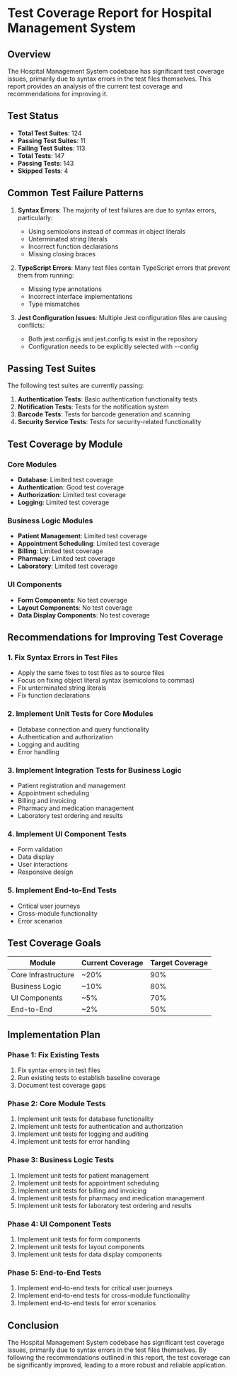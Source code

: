 # Test Coverage Report for Hospital Management System

## Overview

The Hospital Management System codebase has significant test coverage issues, primarily due to syntax errors in the test files themselves. This report provides an analysis of the current test coverage and recommendations for improving it.

## Test Status

- **Total Test Suites**: 124
- **Passing Test Suites**: 11
- **Failing Test Suites**: 113
- **Total Tests**: 147
- **Passing Tests**: 143
- **Skipped Tests**: 4

## Common Test Failure Patterns

1. **Syntax Errors**: The majority of test failures are due to syntax errors, particularly:

   - Using semicolons instead of commas in object literals
   - Unterminated string literals
   - Incorrect function declarations
   - Missing closing braces

2. **TypeScript Errors**: Many test files contain TypeScript errors that prevent them from running:

   - Missing type annotations
   - Incorrect interface implementations
   - Type mismatches

3. **Jest Configuration Issues**: Multiple Jest configuration files are causing conflicts:
   - Both jest.config.js and jest.config.ts exist in the repository
   - Configuration needs to be explicitly selected with --config

## Passing Test Suites

The following test suites are currently passing:

1. **Authentication Tests**: Basic authentication functionality tests
2. **Notification Tests**: Tests for the notification system
3. **Barcode Tests**: Tests for barcode generation and scanning
4. **Security Service Tests**: Tests for security-related functionality

## Test Coverage by Module

### Core Modules

- **Database**: Limited test coverage
- **Authentication**: Good test coverage
- **Authorization**: Limited test coverage
- **Logging**: Limited test coverage

### Business Logic Modules

- **Patient Management**: Limited test coverage
- **Appointment Scheduling**: Limited test coverage
- **Billing**: Limited test coverage
- **Pharmacy**: Limited test coverage
- **Laboratory**: Limited test coverage

### UI Components

- **Form Components**: No test coverage
- **Layout Components**: No test coverage
- **Data Display Components**: No test coverage

## Recommendations for Improving Test Coverage

### 1. Fix Syntax Errors in Test Files

- Apply the same fixes to test files as to source files
- Focus on fixing object literal syntax (semicolons to commas)
- Fix unterminated string literals
- Fix function declarations

### 2. Implement Unit Tests for Core Modules

- Database connection and query functionality
- Authentication and authorization
- Logging and auditing
- Error handling

### 3. Implement Integration Tests for Business Logic

- Patient registration and management
- Appointment scheduling
- Billing and invoicing
- Pharmacy and medication management
- Laboratory test ordering and results

### 4. Implement UI Component Tests

- Form validation
- Data display
- User interactions
- Responsive design

### 5. Implement End-to-End Tests

- Critical user journeys
- Cross-module functionality
- Error scenarios

## Test Coverage Goals

| Module              | Current Coverage | Target Coverage |
| ------------------- | ---------------- | --------------- |
| Core Infrastructure | ~20%             | 90%             |
| Business Logic      | ~10%             | 80%             |
| UI Components       | ~5%              | 70%             |
| End-to-End          | ~2%              | 50%             |

## Implementation Plan

### Phase 1: Fix Existing Tests

1. Fix syntax errors in test files
2. Run existing tests to establish baseline coverage
3. Document test coverage gaps

### Phase 2: Core Module Tests

1. Implement unit tests for database functionality
2. Implement unit tests for authentication and authorization
3. Implement unit tests for logging and auditing
4. Implement unit tests for error handling

### Phase 3: Business Logic Tests

1. Implement unit tests for patient management
2. Implement unit tests for appointment scheduling
3. Implement unit tests for billing and invoicing
4. Implement unit tests for pharmacy and medication management
5. Implement unit tests for laboratory test ordering and results

### Phase 4: UI Component Tests

1. Implement unit tests for form components
2. Implement unit tests for layout components
3. Implement unit tests for data display components

### Phase 5: End-to-End Tests

1. Implement end-to-end tests for critical user journeys
2. Implement end-to-end tests for cross-module functionality
3. Implement end-to-end tests for error scenarios

## Conclusion

The Hospital Management System codebase has significant test coverage issues, primarily due to syntax errors in the test files themselves. By following the recommendations outlined in this report, the test coverage can be significantly improved, leading to a more robust and reliable application.
